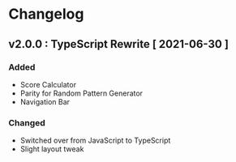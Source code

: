 # Changelog

## v2.0.0 : TypeScript Rewrite [ 2021-06-30 ]

### Added

-   Score Calculator
-   Parity for Random Pattern Generator
-   Navigation Bar

### Changed

-   Switched over from JavaScript to TypeScript
-   Slight layout tweak
